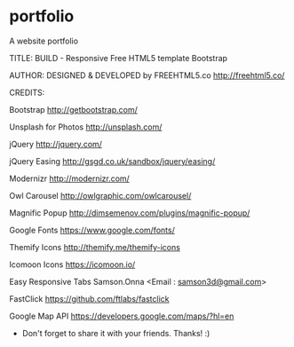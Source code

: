 # portfolio
A website portfolio 


TITLE: 
BUILD - Responsive Free HTML5 template Bootstrap

AUTHOR:
DESIGNED & DEVELOPED by FREEHTML5.co
http://freehtml5.co/


CREDITS:

Bootstrap
http://getbootstrap.com/

Unsplash for Photos
http://unsplash.com/

jQuery
http://jquery.com/

jQuery Easing
http://gsgd.co.uk/sandbox/jquery/easing/

Modernizr
http://modernizr.com/

Owl Carousel
http://owlgraphic.com/owlcarousel/

Magnific Popup
http://dimsemenov.com/plugins/magnific-popup/

Google Fonts
https://www.google.com/fonts/

Themify Icons
http://themify.me/themify-icons

Icomoon Icons
https://icomoon.io/

Easy Responsive Tabs
Samson.Onna <Email : samson3d@gmail.com> 

FastClick
https://github.com/ftlabs/fastclick

Google Map API
https://developers.google.com/maps/?hl=en



* Don't forget to share it with your friends. Thanks! :)
